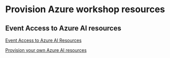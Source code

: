 # Provision Azure workshop resources

## Event Access to Azure AI resources

[Event Access to Azure AI Resources](azure_proxy.md)

[Provision your own Azure AI resources](azure_provision.md)

